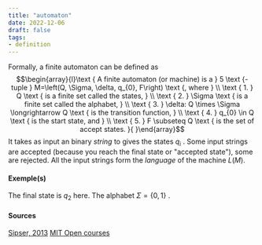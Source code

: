 ```yaml
---
title: "automaton"
date: 2022-12-06
draft: false
tags:
- definition
---
```


Formally, a finite automaton can be defined as 
$$\begin{array}{l}\text { A finite automaton (or machine) is a } 5 \text {-tuple } M=\left(Q, \Sigma, \delta, q_{0}, F\right) \text {, where } \\ \text { 1. } Q \text { is a finite set called the states, } \\ \text { 2. } \Sigma \text { is a finite set called the alphabet, } \\ \text { 3. } \delta: Q \times \Sigma \longrightarrow Q \text { is the transition function, } \\ \text { 4. } q_{0} \in Q \text { is the start state, and } \\ \text { 5. } F \subseteq Q \text { is the set of accept states. }{ }\end{array}$$
It takes as input an binary *string* to gives the states $q_i$ . Some input strings are accepted (because you reach the final state or "accepted state"), some are rejected. All the input strings form the *language* of the machine $L(M)$. 

#### Exemple(s) 

The final state is $q_2$  here. The alphabet $\Sigma=\{0,1\}$ .


#### Sources 

[Sipser, 2013](reference/Sipser,%202013.md)
[MIT Open courses](https://ocw.mit.edu/courses/18-404j-theory-of-computation-fall-2020/pages/syllabus/)